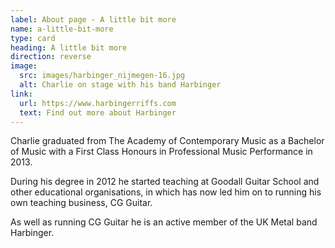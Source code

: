 ```yaml
---
label: About page - A little bit more
name: a-little-bit-more
type: card
heading: A little bit more
direction: reverse
image:
  src: images/harbinger_nijmegen-16.jpg
  alt: Charlie on stage with his band Harbinger
link:
  url: https://www.harbingerriffs.com
  text: Find out more about Harbinger
---
```

Charlie graduated from The Academy of Contemporary Music as a Bachelor of Music with a First Class Honours in Professional Music Performance in 2013.

During his degree in 2012 he started teaching at Goodall Guitar School and other educational organisations, in which has now led him on to running his own teaching business, CG Guitar.

As well as running CG Guitar he is an active member of the UK Metal band Harbinger.